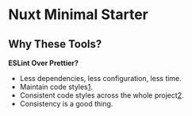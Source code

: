 # Nuxt Minimal Starter

## Why These Tools?

**ESLint Over Prettier?**

- Less dependencies, less configuration, less time.
- Maintain code styles[1].
- Consistent code styles across the whole project[2].
- Consistency is a good thing.

[1]: https://antfu.me/posts/why-not-prettier
[2]: https://eslint.style/guide/why
